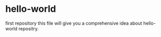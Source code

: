 # hello-world
first repository
this file will give you a comprehensive idea about hello-world repositry.
